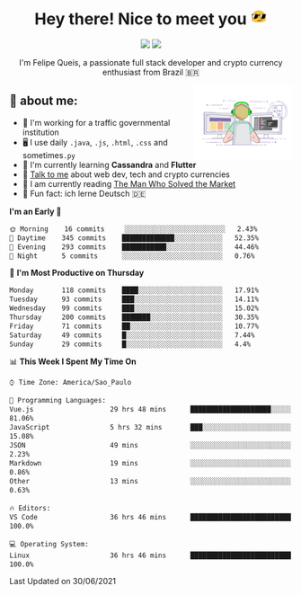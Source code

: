
<h1 align="center">Hey there! Nice to meet you <img src="assets/sunglasses.gif" width="30"/></h1>

<p align="center">
  <a href="https://www.linkedin.com/in/fqueis"><img src="https://img.shields.io/badge/-LinkedIn-blue?style=flat&logo=Linkedin&logoColor=white" /></a>
  <a href="mailto:fqueis@gmail.com"><img src="https://img.shields.io/badge/-Gmail-c14438?style=flat&logo=Gmail&logoColor=white" /></a>
</p>

<p align="center">I'm Felipe Queis, a passionate full stack developer and crypto currency enthusiast from Brazil 🇧🇷</p>

<img width="35%" align="right" alt="fqueis" src="assets/profile.gif" /></p>

## 🤵 about me:

- 🏢 I'm working for a traffic governmental institution
- 🖥️ I use daily `.java`, `.js`, `.html`, `.css` and sometimes`.py`
- 🌱 I'm currently learning **Cassandra** and **Flutter**
- 💬 [Talk to me](https://github.com/fqueis/fqueis/discussions) about web dev, tech and crypto currencies
- 📖 I am currently reading [The Man Who Solved the Market](https://amzn.com/073521798X)
- 💭 Fun fact: ich lerne Deutsch 🇩🇪

<!--START_SECTION:waka-->
**I'm an Early 🐤** 

```text
🌞 Morning    16 commits     ░░░░░░░░░░░░░░░░░░░░░░░░░   2.43% 
🌆 Daytime    345 commits    █████████████░░░░░░░░░░░░   52.35% 
🌃 Evening    293 commits    ███████████░░░░░░░░░░░░░░   44.46% 
🌙 Night      5 commits      ░░░░░░░░░░░░░░░░░░░░░░░░░   0.76%

```
📅 **I'm Most Productive on Thursday** 

```text
Monday       118 commits    ████░░░░░░░░░░░░░░░░░░░░░   17.91% 
Tuesday      93 commits     ███░░░░░░░░░░░░░░░░░░░░░░   14.11% 
Wednesday    99 commits     ███░░░░░░░░░░░░░░░░░░░░░░   15.02% 
Thursday     200 commits    ███████░░░░░░░░░░░░░░░░░░   30.35% 
Friday       71 commits     ██░░░░░░░░░░░░░░░░░░░░░░░   10.77% 
Saturday     49 commits     █░░░░░░░░░░░░░░░░░░░░░░░░   7.44% 
Sunday       29 commits     █░░░░░░░░░░░░░░░░░░░░░░░░   4.4%

```


📊 **This Week I Spent My Time On** 

```text
⌚︎ Time Zone: America/Sao_Paulo

💬 Programming Languages: 
Vue.js                   29 hrs 48 mins      ████████████████████░░░░░   81.06% 
JavaScript               5 hrs 32 mins       ███░░░░░░░░░░░░░░░░░░░░░░   15.08% 
JSON                     49 mins             ░░░░░░░░░░░░░░░░░░░░░░░░░   2.23% 
Markdown                 19 mins             ░░░░░░░░░░░░░░░░░░░░░░░░░   0.86% 
Other                    13 mins             ░░░░░░░░░░░░░░░░░░░░░░░░░   0.63%

🔥 Editors: 
VS Code                  36 hrs 46 mins      █████████████████████████   100.0%

💻 Operating System: 
Linux                    36 hrs 46 mins      █████████████████████████   100.0%

```


 Last Updated on 30/06/2021
<!--END_SECTION:waka-->
